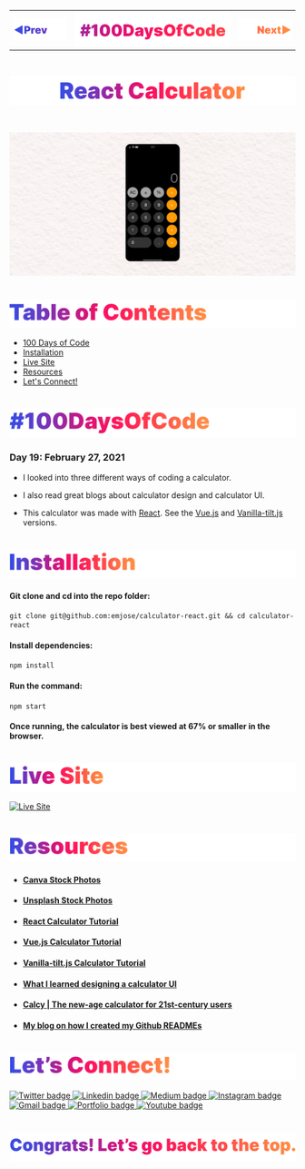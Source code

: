 <p id="header"><p>

<table><tr>
<td> <a href="https://github.com/emjose/split-landing-page/#header"><img src="Assets/header-left.png" alt="previous" style="width: 200px;"/></a> </td>
<td> <a href="https://github.com/emjose/one-hundred/#header"><img src="Assets/header-center.png" alt="100 days of code" style="width: 580px;"/></a> </td>
<td> <a href="https://github.com/emjose/calculator-tilt/#header"><img src="Assets/header-right.png" alt="next" style="width: 200px;"/></a> </td>
</tr></table>

<br>

<p id="project-title"><p>

<a href=#table-of-contents>![React Calculator](Assets/inter-019-react-calculator.png)</a> 

<br>

<a href="https://emjose.github.io/calculator-react/">![React Calculator](Assets/preview-019-react-calculator.png)</a> 

#

<p id="table-of-contents"><p>

<a href=#table-of-contents>![Table of Contents](Assets/inter-toc.png)</a>  

- [100 Days of Code](#100days)
- [Installation](#installation) 
- [Live Site](#live-site)
- [Resources](#resources)
- [Let's Connect!](#lets-connect) 

#

<p id="100days"><p>

<a href=#100days>![#100DaysOfCode](Assets/inter-100hash.png)</a>  

### Day 19: February 27, 2021
- I looked into three different ways of coding a calculator.

- I also read great blogs about calculator design and calculator UI.
  
- This calculator was made with <a href="https://reactjs.org/">React</a>. See the <a href="https://github.com/emjose/calculator-vuejs/#header">Vue.js</a> and <a href="https://github.com/emjose/calculator-tilt/#header">Vanilla-tilt.js</a> versions.

#

<p id="installation"><p>

<a href=#installation>![Installation](Assets/inter-installation.png)</a>

#### Git clone and cd into the repo folder:
``` 
git clone git@github.com:emjose/calculator-react.git && cd calculator-react 
```
#### Install dependencies:
```
npm install
```
#### Run the command:
```
npm start
```
#### Once running, the calculator is best viewed at 67% or smaller in the browser.

#

<p id="live-site"><p>

<a href="https://emjose.github.io/calculator-react/">![Live Site](Assets/inter-live-site.png)</a>  

<a href="https://emjose.github.io/calculator-react/">![Live Site](Assets/019-react.gif)</a>

#

<p id="resources"><p>

<a href=#resources>![Resources](Assets/inter-resources.png)</a>  

- #### [Canva Stock Photos](https://www.canva.com/photos/)

- #### [Unsplash Stock Photos](https://unsplash.com/)

- #### [React Calculator Tutorial](https://youtu.be/wOENJWPu23U)

- #### [Vue.js Calculator Tutorial](https://youtu.be/tsLVqYsL4Fo)

- #### [Vanilla-tilt.js Calculator Tutorial](https://youtu.be/NhcZh8Bwr30)

- #### [What I learned designing a calculator UI](https://medium.com/@kmerchant/what-i-learned-designing-a-calculator-ui-9358a3112445)
  
- #### [Calcy | The new-age calculator for 21st-century users](https://uxplanet.org/calcy-the-new-age-calculator-a-design-case-study-11f49559892b)

- #### [My blog on how I created my Github READMEs](https://emmanueljose.medium.com/readme-a-makeover-story-b9c7be37a6de?sk=7ae6623d365409d875753e4604e42ffd) 

#

<p id="lets-connect"><p>

<a href=#lets-connect>![Let's Connect!](Assets/inter-lets-connect.png)</a>

<p><a href="https://twitter.com/Emmanuel_Labor"><img src="https://img.shields.io/badge/twitter-%231DA1F2.svg?&style=for-the-badge&logo=twitter&logoColor=white" height=30 width=90 alt="Twitter badge"> <a href="https://www.linkedin.com/in/emmanuelpjose/"><img src="https://img.shields.io/badge/linkedin-%230064e7.svg?&style=for-the-badge&logo=linkedin&logoColor=white" height=30 width=90 alt="Linkedin badge"> <a href="https://emmanueljose.medium.com/"><img src="https://img.shields.io/badge/medium-%238700f5.svg?&style=for-the-badge&logo=medium&logoColor=white" height=30 width=90 alt="Medium badge"> <a href="https://www.instagram.com/emmanuel_jose/"><img src="https://img.shields.io/badge/instagram-%23ff0077.svg?&style=for-the-badge&logo=instagram&logoColor=white" height=30 width=90 alt="Instagram badge"> <a href="mailto:emjose@gmail.com"><img src="https://img.shields.io/badge/gmail-%23fd1745.svg?&style=for-the-badge&logo=gmail&logoColor=white" height=30 width=90 alt="Gmail badge"> <a href="https://www.emmanuel-jose.com/"><img src="https://img.shields.io/badge/portfolio-%23FF0000.svg?&style=for-the-badge&logoColor=white" height=30 width=90 alt="Portfolio badge"> <a href="https://github.com/emjose"><img src="https://img.shields.io/badge/github-%23ff8e44.svg?&style=for-the-badge&logo=github&logoColor=white" height=30 width=90 alt="Youtube badge"></p>

#

<a href=#header>![Back to Top](Assets/inter-congrats.png)</a> 






<!-- # Getting Started with Create React App

This project was bootstrapped with [Create React App](https://github.com/facebook/create-react-app).

## Available Scripts

In the project directory, you can run:

### `yarn start`

Runs the app in the development mode.\
Open [http://localhost:3000](http://localhost:3000) to view it in the browser.

The page will reload if you make edits.\
You will also see any lint errors in the console.

### `yarn test`

Launches the test runner in the interactive watch mode.\
See the section about [running tests](https://facebook.github.io/create-react-app/docs/running-tests) for more information.

### `yarn build`

Builds the app for production to the `build` folder.\
It correctly bundles React in production mode and optimizes the build for the best performance.

The build is minified and the filenames include the hashes.\
Your app is ready to be deployed!

See the section about [deployment](https://facebook.github.io/create-react-app/docs/deployment) for more information.

### `yarn eject`

**Note: this is a one-way operation. Once you `eject`, you can’t go back!**

If you aren’t satisfied with the build tool and configuration choices, you can `eject` at any time. This command will remove the single build dependency from your project.

Instead, it will copy all the configuration files and the transitive dependencies (webpack, Babel, ESLint, etc) right into your project so you have full control over them. All of the commands except `eject` will still work, but they will point to the copied scripts so you can tweak them. At this point you’re on your own.

You don’t have to ever use `eject`. The curated feature set is suitable for small and middle deployments, and you shouldn’t feel obligated to use this feature. However we understand that this tool wouldn’t be useful if you couldn’t customize it when you are ready for it.

## Learn More

You can learn more in the [Create React App documentation](https://facebook.github.io/create-react-app/docs/getting-started).

To learn React, check out the [React documentation](https://reactjs.org/).

### Code Splitting

This section has moved here: [https://facebook.github.io/create-react-app/docs/code-splitting](https://facebook.github.io/create-react-app/docs/code-splitting)

### Analyzing the Bundle Size

This section has moved here: [https://facebook.github.io/create-react-app/docs/analyzing-the-bundle-size](https://facebook.github.io/create-react-app/docs/analyzing-the-bundle-size)

### Making a Progressive Web App

This section has moved here: [https://facebook.github.io/create-react-app/docs/making-a-progressive-web-app](https://facebook.github.io/create-react-app/docs/making-a-progressive-web-app)

### Advanced Configuration

This section has moved here: [https://facebook.github.io/create-react-app/docs/advanced-configuration](https://facebook.github.io/create-react-app/docs/advanced-configuration)

### Deployment

This section has moved here: [https://facebook.github.io/create-react-app/docs/deployment](https://facebook.github.io/create-react-app/docs/deployment)

### `yarn build` fails to minify

This section has moved here: [https://facebook.github.io/create-react-app/docs/troubleshooting#npm-run-build-fails-to-minify](https://facebook.github.io/create-react-app/docs/troubleshooting#npm-run-build-fails-to-minify) -->
